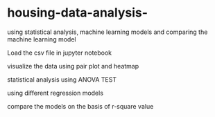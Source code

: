 # housing-data-analysis-
using statistical analysis, machine learning models and comparing the machine learning model 

Load the csv file in jupyter notebook

visualize the data using pair plot and heatmap

statistical analysis using ANOVA TEST 

using different regression models 

compare the models on the basis of r-square value 


